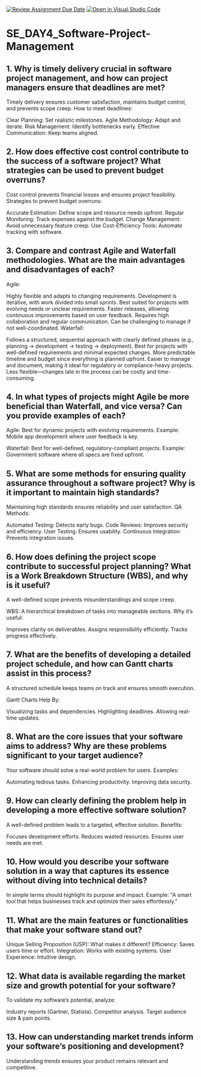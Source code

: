 [![Review Assignment Due Date](https://classroom.github.com/assets/deadline-readme-button-22041afd0340ce965d47ae6ef1cefeee28c7c493a6346c4f15d667ab976d596c.svg)](https://classroom.github.com/a/9pw6JKcu)
[![Open in Visual Studio Code](https://classroom.github.com/assets/open-in-vscode-2e0aaae1b6195c2367325f4f02e2d04e9abb55f0b24a779b69b11b9e10269abc.svg)](https://classroom.github.com/online_ide?assignment_repo_id=18447527&assignment_repo_type=AssignmentRepo)
# SE_DAY4_Software-Project-Management
## 1. Why is timely delivery crucial in software project management, and how can project managers ensure that deadlines are met?

Timely delivery ensures customer satisfaction, maintains budget control, and prevents scope creep.
How to meet deadlines:

Clear Planning: Set realistic milestones.
Agile Methodology: Adapt and iterate.
Risk Management: Identify bottlenecks early.
Effective Communication: Keep teams aligned.

## 2. How does effective cost control contribute to the success of a software project? What strategies can be used to prevent budget overruns?

Cost control prevents financial losses and ensures project feasibility.
Strategies to prevent budget overruns:

Accurate Estimation: Define scope and resource needs upfront.
Regular Monitoring: Track expenses against the budget.
Change Management: Avoid unnecessary feature creep.
Use Cost-Efficiency Tools: Automate tracking with software.

## 3. Compare and contrast Agile and Waterfall methodologies. What are the main advantages and disadvantages of each?

Agile:

Highly flexible and adapts to changing requirements.
Development is iterative, with work divided into small sprints.
Best suited for projects with evolving needs or unclear requirements.
Faster releases, allowing continuous improvements based on user feedback.
Requires high collaboration and regular communication.
Can be challenging to manage if not well-coordinated.
Waterfall:

Follows a structured, sequential approach with clearly defined phases (e.g., planning → development → testing → deployment).
Best for projects with well-defined requirements and minimal expected changes.
More predictable timeline and budget since everything is planned upfront.
Easier to manage and document, making it ideal for regulatory or compliance-heavy projects.
Less flexible—changes late in the process can be costly and time-consuming.
## 4. In what types of projects might Agile be more beneficial than Waterfall, and vice versa? Can you provide examples of each?

Agile: Best for dynamic projects with evolving requirements.
Example: Mobile app development where user feedback is key.

Waterfall: Best for well-defined, regulatory-compliant projects.
Example: Government software where all specs are fixed upfront.


## 5. What are some methods for ensuring quality assurance throughout a software project? Why is it important to maintain high standards?

Maintaining high standards ensures reliability and user satisfaction.
QA Methods:

Automated Testing: Detects early bugs.
Code Reviews: Improves security and efficiency.
User Testing: Ensures usability.
Continuous Integration: Prevents integration issues.

## 6. How does defining the project scope contribute to successful project planning? What is a Work Breakdown Structure (WBS), and why is it useful?

A well-defined scope prevents misunderstandings and scope creep.

WBS: A hierarchical breakdown of tasks into manageable sections.
Why it’s useful:

Improves clarity on deliverables.
Assigns responsibility efficiently.
Tracks progress effectively.
## 7. What are the benefits of developing a detailed project schedule, and how can Gantt charts assist in this process?

A structured schedule keeps teams on track and ensures smooth execution.

Gantt Charts Help By:

Visualizing tasks and dependencies.
Highlighting deadlines.
Allowing real-time updates.

## 8. What are the core issues that your software aims to address? Why are these problems significant to your target audience?

Your software should solve a real-world problem for users.
Examples:

Automating tedious tasks.
Enhancing productivity.
Improving data security.
## 9. How can clearly defining the problem help in developing a more effective software solution?

A well-defined problem leads to a targeted, effective solution.
Benefits:

Focuses development efforts.
Reduces wasted resources.
Ensures user needs are met.

## 10. How would you describe your software solution in a way that captures its essence without diving into technical details?

In simple terms should highlight its purpose and impact.
Example:
"A smart tool that helps businesses track and optimize their sales effortlessly."
## 11. What are the main features or functionalities that make your software stand out?

Unique Selling Proposition (USP): What makes it different?
Efficiency: Saves users time or effort.
Integration: Works with existing systems.
User Experience: Intuitive design.

## 12. What data is available regarding the market size and growth potential for your software?

To validate my software’s potential, analyze:

Industry reports (Gartner, Statista).
Competitor analysis.
Target audience size & pain points.

## 13. How can understanding market trends inform your software’s positioning and development?

Understanding trends ensures your product remains relevant and competitive.
